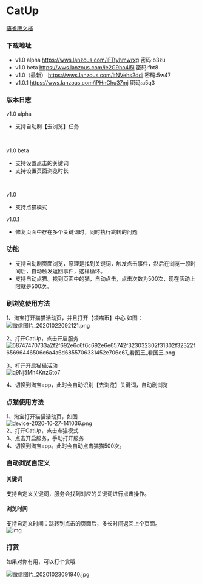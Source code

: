 # CatUp


[语雀版文档](https://www.yuque.com/docs/share/3d53aef3-1209-4b5a-beb5-aefccc32c14a)

### 下载地址
- v1.0 alpha 
https://wws.lanzous.com/iFTtyhmwrxg
密码:b3zu
- v1.0 beta
https://wws.lanzous.com/ie2G9ho4i5i
密码:fbt8
- v1.0（最新） 
https://wws.lanzous.com/itNVehs2ddi
密码:5w47
- v1.0.1
https://wws.lanzous.com/iPHnChu37mj
密码:a5q3

### 版本日志
v1.0 alpha
- 支持自动刷【去浏览】任务
<br>

v1.0 beta
- 支持设置点击的关键词
- 支持设置页面浏览时长
<br>

v1.0 
- 支持点猫模式

v1.0.1
- 修复页面中存在多个关键词时，同时执行跳转的问题

### 功能
- 支持自动刷页面浏览，原理是找到关键词，触发点击事件，然后在浏览一段时间后，自动触发返回事件，这样循环。
- 支持自动点猫。找到页面中的猫，自动点击，点击次数为500次，现在活动上限就是500次。



### 刷浏览使用方法

1、淘宝打开猫猫活动页，并且打开【领喵币】中心
如图：
<br>
![微信图片_20201022092121.png](https://i.loli.net/2020/10/23/cFSaMtyDh56zlOm.png)

2、打开CatUp，点击开启服务
<br>
![68747470733a2f2f692e6c6f6c692e6e65742f323032302f31302f32322f65696446506c6a4a6d6855706331452e706e67_看图王_看图王.png](https://i.loli.net/2020/10/23/1jYwhk8zaqyrmS4.png)

3、打开开启猫猫活动
<br>
![q9Nj5Mh4KnzGto7](https://i.loli.net/2020/10/23/Ld4WzlZDK6UVEtP.jpg)

4、切换到淘宝app，此时会自动识别【去浏览】关键词，自动刷浏览

### 点猫使用方法
1、淘宝打开猫猫活动页，如图
<br>
![device-2020-10-27-141036.png](https://i.loli.net/2020/10/27/XrqFYoTROc2bzxg.png)
<br>
2、打开CatUp，点击点猫模式
<br>
3、点击开启服务，手动打开服务
<br>
4、切换到淘宝app。此时会自动点击猫猫500次。

### 自动浏览自定义
#### 关键词
支持自定义关键词，服务会找到对应的关键词进行点击操作。

#### 浏览时间
支持自定义时间：跳转到点击的页面后，多长时间返回上个页面。
<br>
![img](https://i.loli.net/2020/10/23/cZ2mDLKg6BkvP8G.png)

### 打赏
如果对你有用，可以打个赏哦

![微信图片_20201023091940.jpg](https://i.loli.net/2020/10/23/xsdZRzuI2hCNbig.jpg)
